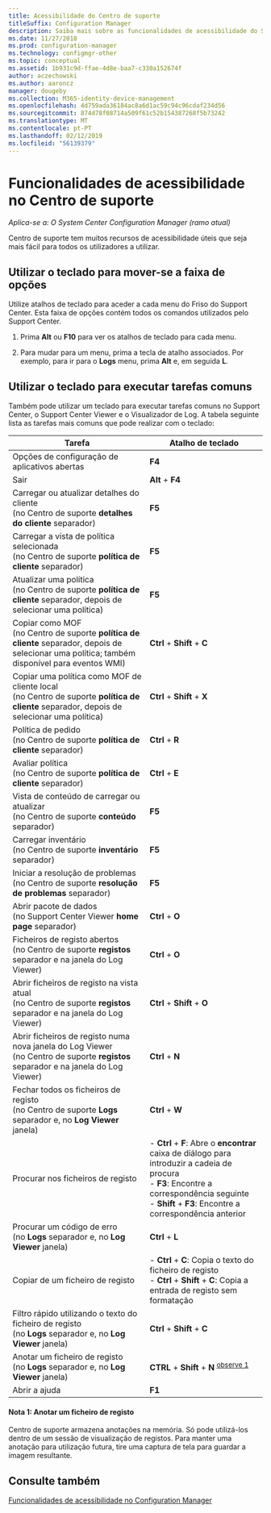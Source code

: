 ```yaml
---
title: Acessibilidade do Centro de suporte
titleSuffix: Configuration Manager
description: Saiba mais sobre as funcionalidades de acessibilidade do Support Center no Configuration Manager.
ms.date: 11/27/2018
ms.prod: configuration-manager
ms.technology: configmgr-other
ms.topic: conceptual
ms.assetid: 1b931c9d-ffae-4d8e-baa7-c330a152674f
author: aczechowski
ms.author: aaroncz
manager: dougeby
ms.collection: M365-identity-device-management
ms.openlocfilehash: 4d759ada36184ac8a6d1ac59c94c96cdaf234d56
ms.sourcegitcommit: 874d78f08714a509f61c52b154387268f5b73242
ms.translationtype: MT
ms.contentlocale: pt-PT
ms.lasthandoff: 02/12/2019
ms.locfileid: "56139379"
---
```

# <a name="accessibility-features-in-support-center"></a>Funcionalidades de acessibilidade no Centro de suporte

*Aplica-se a: O System Center Configuration Manager (ramo atual)*

Centro de suporte tem muitos recursos de acessibilidade úteis que seja mais fácil para todos os utilizadores a utilizar. 



## <a name="use-the-keyboard-to-move-around-the-ribbon"></a>Utilizar o teclado para mover-se a faixa de opções

Utilize atalhos de teclado para aceder a cada menu do Friso do Support Center. Esta faixa de opções contém todos os comandos utilizados pelo Support Center.

1.  Prima **Alt** ou **F10** para ver os atalhos de teclado para cada menu.

2.  Para mudar para um menu, prima a tecla de atalho associados. Por exemplo, para ir para o **Logs** menu, prima **Alt** e, em seguida **L**.



## <a name="use-the-keyboard-to-perform-common-tasks"></a>Utilizar o teclado para executar tarefas comuns

Também pode utilizar um teclado para executar tarefas comuns no Support Center, o Support Center Viewer e o Visualizador de Log. A tabela seguinte lista as tarefas mais comuns que pode realizar com o teclado:


|Tarefa  |Atalho de teclado  |
|---------|---------|
|Opções de configuração de aplicativos abertas |**F4**|
|Sair     |**Alt** + **F4**|
|Carregar ou atualizar detalhes do cliente<br>(no Centro de suporte **detalhes do cliente** separador)|**F5**|
|Carregar a vista de política selecionada<br>(no Centro de suporte **política de cliente** separador)|**F5**|
|Atualizar uma política<br>(no Centro de suporte **política de cliente** separador, depois de selecionar uma política)|**F5** |
|Copiar como MOF<br>(no Centro de suporte **política de cliente** separador, depois de selecionar uma política; também disponível para eventos WMI)|**Ctrl** + **Shift** + **C** |
|Copiar uma política como MOF de cliente local<br>(no Centro de suporte **política de cliente** separador, depois de selecionar uma política)|**Ctrl** + **Shift** + **X** |
|Política de pedido<br>(no Centro de suporte **política de cliente** separador)|**Ctrl** + **R** |
|Avaliar política<br>(no Centro de suporte **política de cliente** separador)|**Ctrl** + **E** |
|Vista de conteúdo de carregar ou atualizar<br>(no Centro de suporte **conteúdo** separador)|**F5** |
|Carregar inventário<br>(no Centro de suporte **inventário** separador)|**F5** |
|Iniciar a resolução de problemas<br>(no Centro de suporte **resolução de problemas** separador)|**F5** |
|Abrir pacote de dados<br>(no Support Center Viewer **home page** separador)|**Ctrl** + **O** |
|Ficheiros de registo abertos<br>(no Centro de suporte **registos** separador e na janela do Log Viewer)|**Ctrl** + **O** |
|Abrir ficheiros de registo na vista atual<br>(no Centro de suporte **registos** separador e na janela do Log Viewer)|**Ctrl** + **Shift** + **O** |
|Abrir ficheiros de registo numa nova janela do Log Viewer<br>(no Centro de suporte **registos** separador e na janela do Log Viewer)|**Ctrl** + **N** |
|Fechar todos os ficheiros de registo<br>(no Centro de suporte **Logs** separador e, no **Log Viewer** janela)|**Ctrl** + **W** |
|Procurar nos ficheiros de registo| - **Ctrl** + **F**: Abre o **encontrar** caixa de diálogo para introduzir a cadeia de procura<br> - **F3**: Encontre a correspondência seguinte<br> - **Shift** + **F3**: Encontre a correspondência anterior|
|Procurar um código de erro<br>(no **Logs** separador e, no **Log Viewer** janela)|**Ctrl** + **L** |
|Copiar de um ficheiro de registo| - **Ctrl** + **C**: Copia o texto do ficheiro de registo<br> - **Ctrl** + **Shift** + **C**: Copia a entrada de registo sem formatação|
|Filtro rápido utilizando o texto do ficheiro de registo<br>(no **Logs** separador e, no **Log Viewer** janela)|**Ctrl** + **Shift** + **C** |
|Anotar um ficheiro de registo<br>(no **Logs** separador e, no **Log Viewer** janela)|**CTRL** + **Shift** + **N** <sup> [observe 1](#bkmk_note1)</sup>|
|Abrir a ajuda|**F1**|


#### <a name="bkmk_note1"></a> Nota 1: Anotar um ficheiro de registo
Centro de suporte armazena anotações na memória. Só pode utilizá-los dentro de um sessão de visualização de registos. Para manter uma anotação para utilização futura, tire uma captura de tela para guardar a imagem resultante.


## <a name="see-also"></a>Consulte também

[Funcionalidades de acessibilidade no Configuration Manager](/sccm/core/understand/accessibility-features)
